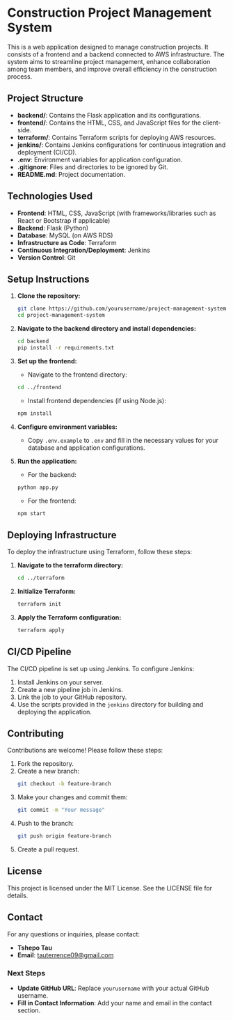 # Construction Project Management System

This is a web application designed to manage construction projects. It consists of a frontend and a backend connected to AWS infrastructure. The system aims to streamline project management, enhance collaboration among team members, and improve overall efficiency in the construction process.

## Project Structure
- **backend/**: Contains the Flask application and its configurations.
- **frontend/**: Contains the HTML, CSS, and JavaScript files for the client-side.
- **terraform/**: Contains Terraform scripts for deploying AWS resources.
- **jenkins/**: Contains Jenkins configurations for continuous integration and deployment (CI/CD).
- **.env**: Environment variables for application configuration.
- **.gitignore**: Files and directories to be ignored by Git.
- **README.md**: Project documentation.

## Technologies Used
- **Frontend**: HTML, CSS, JavaScript (with frameworks/libraries such as React or Bootstrap if applicable)
- **Backend**: Flask (Python)
- **Database**: MySQL (on AWS RDS)
- **Infrastructure as Code**: Terraform
- **Continuous Integration/Deployment**: Jenkins
- **Version Control**: Git

## Setup Instructions

1. **Clone the repository:**
    ```bash
    git clone https://github.com/yourusername/project-management-system.git
    cd project-management-system
    ```

2. **Navigate to the backend directory and install dependencies:**
    ```bash
    cd backend
    pip install -r requirements.txt
    ```

3. **Set up the frontend:**
    - Navigate to the frontend directory:
    ```bash
    cd ../frontend
    ```
    - Install frontend dependencies (if using Node.js):
    ```bash
    npm install
    ```

4. **Configure environment variables:**
    - Copy `.env.example` to `.env` and fill in the necessary values for your database and application configurations.

5. **Run the application:**
    - For the backend:
    ```bash
    python app.py
    ```
    - For the frontend:
    ```bash
    npm start
    ```

## Deploying Infrastructure

To deploy the infrastructure using Terraform, follow these steps:

1. **Navigate to the terraform directory:**
    ```bash
    cd ../terraform
    ```

2. **Initialize Terraform:**
    ```bash
    terraform init
    ```

3. **Apply the Terraform configuration:**
    ```bash
    terraform apply
    ```

## CI/CD Pipeline

The CI/CD pipeline is set up using Jenkins. To configure Jenkins:

1. Install Jenkins on your server.
2. Create a new pipeline job in Jenkins.
3. Link the job to your GitHub repository.
4. Use the scripts provided in the `jenkins` directory for building and deploying the application.

## Contributing

Contributions are welcome! Please follow these steps:

1. Fork the repository.
2. Create a new branch:
    ```bash
    git checkout -b feature-branch
    ```
3. Make your changes and commit them:
    ```bash
    git commit -m "Your message"
    ```
4. Push to the branch:
    ```bash
    git push origin feature-branch
    ```
5. Create a pull request.

## License

This project is licensed under the MIT License. See the LICENSE file for details.

## Contact

For any questions or inquiries, please contact:

- **Tshepo Tau**
- **Email**: tauterrence09@gmail.com

### Next Steps
- **Update GitHub URL**: Replace `yourusername` with your actual GitHub username.
- **Fill in Contact Information**: Add your name and email in the contact section.
